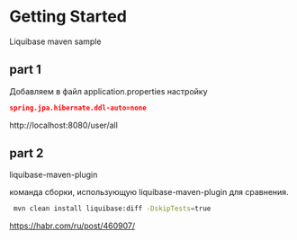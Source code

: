 # Getting Started
Liquibase maven sample

## part 1 

Добавляем в файл application.properties настройку
```json
spring.jpa.hibernate.ddl-auto=none
```

 http://localhost:8080/user/all
 
 ## part 2
  liquibase-maven-plugin
  
  
  команда сборки, использующую liquibase-maven-plugin для сравнения.
 ```bash 
  mvn clean install liquibase:diff -DskipTests=true
```

https://habr.com/ru/post/460907/